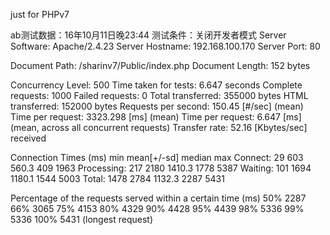 just for PHPv7


ab测试数据：16年10月11日晚23:44
测试条件：关闭开发者模式
Server Software:        Apache/2.4.23
Server Hostname:        192.168.100.170
Server Port:            80

Document Path:          /sharinv7/Public/index.php
Document Length:        152 bytes

Concurrency Level:      500
Time taken for tests:   6.647 seconds
Complete requests:      1000
Failed requests:        0
Total transferred:      355000 bytes
HTML transferred:       152000 bytes
Requests per second:    150.45 [#/sec] (mean)
Time per request:       3323.298 [ms] (mean)
Time per request:       6.647 [ms] (mean, across all concurrent requests)
Transfer rate:          52.16 [Kbytes/sec] received

Connection Times (ms)
              min  mean[+/-sd] median   max
Connect:       29  603 560.3    409    1963
Processing:   217 2180 1410.3   1778    5387
Waiting:      101 1694 1180.1   1544    5003
Total:       1478 2784 1132.3   2287    5431

Percentage of the requests served within a certain time (ms)
  50%   2287
  66%   3065
  75%   4153
  80%   4329
  90%   4428
  95%   4439
  98%   5336
  99%   5336
 100%   5431 (longest request)